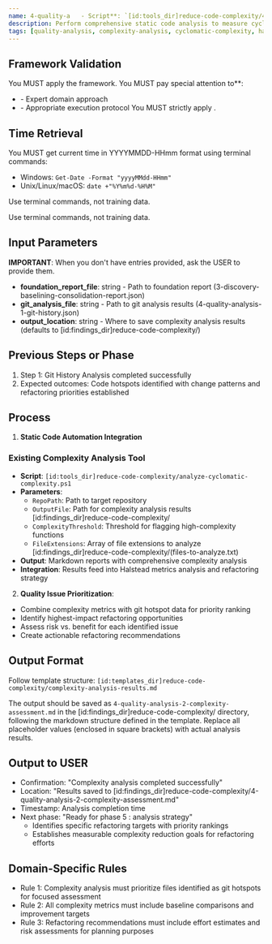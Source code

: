 ```yaml
---
name: 4-quality-a   - Script**: `[id:tools_dir]reduce-code-complexity/4-quality-analysis-2-analyze-complexity.ps1`alysis-2-complexity-assessment
description: Perform comprehensive static code analysis to measure cyclomatic complexity and identify structural quality issues
tags: [quality-analysis, complexity-analysis, cyclomatic-complexity, halstead-analysis]
---
```



## Framework Validation
You MUST apply the <olaf-work-instructions> framework.
You MUST pay special attention to**:
- <olaf-general-role-and-behavior> - Expert domain approach
- <olaf-interaction-protocols> - Appropriate execution protocol
You MUST strictly apply <olaf-framework-validation>.

## Time Retrieval
You MUST get current time in YYYYMMDD-HHmm format using terminal commands:
- Windows: `Get-Date -Format "yyyyMMdd-HHmm"`
- Unix/Linux/macOS: `date +"%Y%m%d-%H%M"`

Use terminal commands, not training data.

Use terminal commands, not training data.

## Input Parameters
**IMPORTANT**: When you don't have entries provided, ask the USER to provide them.
- **foundation_report_file**: string - Path to foundation report (3-discovery-baselining-consolidation-report.json)
- **git_analysis_file**: string - Path to git analysis results (4-quality-analysis-1-git-history.json)
- **output_location**: string - Where to save complexity analysis results (defaults to [id:findings_dir]reduce-code-complexity/)

## Previous Steps or Phase
1. Step 1: Git History Analysis completed successfully
2. Expected outcomes: Code hotspots identified with change patterns and refactoring priorities established

## Process

1. **Static Code Automation Integration**

### Existing Complexity Analysis Tool
- **Script**: `[id:tools_dir]reduce-code-complexity/analyze-cyclomatic-complexity.ps1`
- **Parameters**: 
  - `RepoPath`: Path to target repository
  - `OutputFile`: Path for complexity analysis results [id:findings_dir]reduce-code-complexity/
  - `ComplexityThreshold`: Threshold for flagging high-complexity functions
  - `FileExtensions`: Array of file extensions to analyze [id:findings_dir]reduce-code-complexity/(files-to-analyze.txt)
- **Output**: Markdown reports with comprehensive complexity analysis
- **Integration**: Results feed into Halstead metrics analysis and refactoring strategy

2.  **Quality Issue Prioritization**:
   - Combine complexity metrics with git hotspot data for priority ranking
   - Identify highest-impact refactoring opportunities
   - Assess risk vs. benefit for each identified issue
   - Create actionable refactoring recommendations

## Output Format
Follow template structure: `[id:templates_dir]reduce-code-complexity/complexity-analysis-results.md`

The output should be saved as `4-quality-analysis-2-complexity-assessment.md` in the [id:findings_dir]reduce-code-complexity/ directory, following the markdown structure defined in the template. Replace all placeholder values (enclosed in square brackets) with actual analysis results.

## Output to USER
- Confirmation: "Complexity analysis completed successfully"
- Location: "Results saved to [id:findings_dir]reduce-code-complexity/4-quality-analysis-2-complexity-assessment.md"
- Timestamp: Analysis completion time
- Next phase: "Ready for phase 5 : analysis strategy"
   - Identifies specific refactoring targets with priority rankings
   - Establishes measurable complexity reduction goals for refactoring efforts

## Domain-Specific Rules
- Rule 1: Complexity analysis must prioritize files identified as git hotspots for focused assessment
- Rule 2: All complexity metrics must include baseline comparisons and improvement targets
- Rule 3: Refactoring recommendations must include effort estimates and risk assessments for planning purposes
